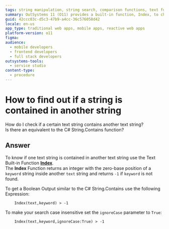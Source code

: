 ```yaml
---
tags: string manipulation, string search, comparison functions, text functions, case sensitivity
summary: OutSystems 11 (O11) provides a built-in function, Index, to check if one text string contains another, similar to .NET String.Contains.
guid: 42ccc03c-d5c3-47b9-a4cc-36c576058d42
locale: en-us
app_type: traditional web apps, mobile apps, reactive web apps
platform-version: o11
figma:
audience:
  - mobile developers
  - frontend developers
  - full stack developers
outsystems-tools:
  - service studio
content-type:
  - procedure
---
```


# How to find out if a string is contained in another string

How do I check if a certain text string contains another text string?  
Is there an equivalent to the C# String.Contains function?    

## Answer

To know if one text string is contained in another text string use the Text Built-in Function [**Index**](<https://success.outsystems.com/documentation/11/reference/outsystems_language/logic/built_in_functions/text/>).  
The **Index** Function returns an integer with the zero-base position of a `keyword` string inside another `text` string and returns `-1` if `keyword` is not found.

To get a Boolean Output similar to the C# String.Contains use the following Expression:

        Index(text,keyword) > -1

To make your search case insensitive set the `ignoreCase` parameter to `True`:

        Index(text,keyword,ignoreCase:True) > -1
